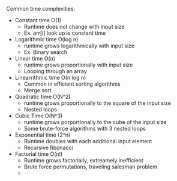 Common time complexities:
- Constant time O(1)
  - Runtime does not change with input size
  - Ex. arr[i] look up is constant time
- Logarithmic time O(log n)
  - runtime grows logarithmically with input size
  - Ex. Binary search
- Linear time O(n)
  - runtime grows proportionally with input size
  - Looping through an array
- Linearrithmic time O(n log n)
  - Common in efficient sorting algorithms
  - Merge sort
- Quadratic time O(N^2)
  - runtime grows proportionally to the square of the input size
  - Nested loops
- Cubic Time O(N^3)
  - runtime grows porportionally to the cube of the input size
  - Some brute-force algorithms with 3 nested loops
- Exponential time (2^n)
  - Runtime doubles with each additional input element
  - Recursive fibonacci
- Factorial time O(n!)
  - Runtime grows factorially, extreamely inefficient
  - Brute force permutations, traveling salesman problem
  - 